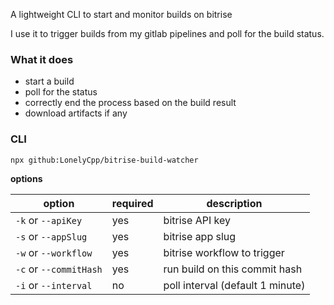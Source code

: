 A lightweight CLI to start and monitor builds on bitrise

I use it to trigger builds from my gitlab pipelines and poll for the build status.

### What it does

- start a build
- poll for the status
- correctly end the process based on the build result
- download artifacts if any

### CLI

`npx github:LonelyCpp/bitrise-build-watcher`

**options**

| option                 | required | description                      |
| ---------------------- | -------- | -------------------------------- |
| `-k` or `--apiKey`     | yes      | bitrise API key                  |
| `-s` or `--appSlug`    | yes      | bitrise app slug                 |
| `-w` or `--workflow`   | yes      | bitrise workflow to trigger      |
| `-c` or `--commitHash` | yes      | run build on this commit hash    |
| `-i` or `--interval`   | no       | poll interval (default 1 minute) |

